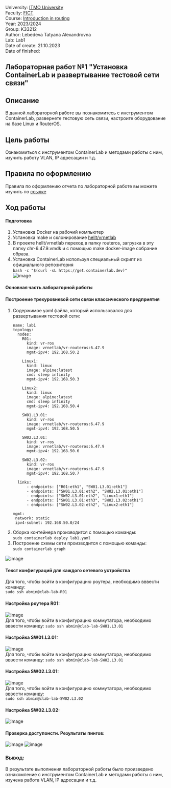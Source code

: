 University: [ITMO University](https://itmo.ru/ru/)  
Faculty: [FICT](https://fict.itmo.ru)     
Course: [Introduction in routing](https://github.com/itmo-ict-faculty/introduction-in-routing)     
Year: 2023/2024     
Group: K33212      
Author: Lebedeva Tatyana Alexandrovna      
Lab: Lab1       
Date of create: 21.10.2023       
Date of finished:        

## Лабораторная работ №1 "Установка ContainerLab и развертывание тестовой сети связи"   
## <a>Описание</a>   
В данной лабораторной работе вы познакомитесь с инструментом ContainerLab, развернете тестовую сеть связи, настроите оборудование на базе Linux и RouterOS.

## <a>Цель работы</a>   
Ознакомиться с инструментом ContainerLab и методами работы с ним, изучить работу VLAN, IP адресации и т.д.
## <a>Правила по оформлению</a> 
Правила по оформлению отчета по лабораторной работе вы можете изучить по <a href="https://itmo-ict-faculty.github.io/introduction-in-routing/education/labs2023_2024/reportdesign/">ссылке</a>
## <a>Ход работы</a>   
#### <a>Подготовка</a>   
1. Установка Docker на рабочий компьютер
2. Установка make и склонирование <a href="https://github.com/hellt/vrnetlab">hellt/vrnetlab</a>  
3. В проекте hellt/vrnetlab переход в папку routeros, загрузка в эту папку chr-6.47.9.vmdk и с помощью make docker-image собрание образа.
4. Установка ContainerLab используя специальный скрипт из официального репозитория       
   ```bash -c "$(curl -sL https://get.containerlab.dev)"```     
![image](https://github.com/tanyalebedeva/2023_2024-introduction_in_routing-k33212-lebedeva_t_a/assets/90707032/587d84f7-e231-428c-b02d-03a67676b791)

#### <a>Основная часть лабораторной работы</a>  
#### <a>Построение трехуровневой сети связи классического предприятия</a>  
1. Содержимое yaml файла, который использовался для развертывания тестовой сети:
    ```
    name: lab1
    topology:
      nodes:
        R01:
          kind: vr-ros
          image: vrnetlab/vr-routeros:6.47.9
          mgmt-ipv4: 192.168.50.2

        Linux1:
          kind: linux
          image: alpine:latest
          cmd: sleep infinity
          mgmt-ipv4: 192.168.50.3

        Linux2:
          kind: linux
          image: alpine:latest
          cmd: sleep infinity
          mgmt-ipv4: 192.168.50.4
      
        SW01.L3.01:
          kind: vr-ros
          image: vrnetlab/vr-routeros:6.47.9
          mgmt-ipv4: 192.168.50.5

        SW02.L3.01:
          kind: vr-ros
          image: vrnetlab/vr-routeros:6.47.9
          mgmt-ipv4: 192.168.50.6

        SW02.L3.02:
          kind: vr-ros
          image: vrnetlab/vr-routeros:6.47.9
          mgmt-ipv4: 192.168.50.7

      links:
          - endpoints: ["R01:eth1", "SW01.L3.01:eth1"]
          - endpoints: ["SW01.L3.01:eth2", "SW02.L3.01:eth1"]
          - endpoints: ["SW02.L3.01:eth2", "Linux1:eth1"]
          - endpoints: ["SW01.L3.01:eth3", "SW02.L3.02:eth1"]
          - endpoints: ["SW02.L3.02:eth2", "Linux2:eth1"]

    mgmt:
     network: static
     ipv4-subnet: 192.168.50.0/24
    ```
3. Сборка контейнера производится с помощью команды:    
   ```sudo containerlab deploy lab1.yaml```
5. Построение схемы сети производится с помощью команды:     
   ```sudo containerlab graph```

![image](https://github.com/tanyalebedeva/2023_2024-introduction_in_routing-k33212-lebedeva_t_a/assets/90707032/315932fe-de76-4dcb-acb9-1694814c7125)

#### <a>Текст конфигураций для каждого сетевого устройства</a>
Для того, чтобы войти в конфигурацию роутера, необходимо вввести команду:     
   ```sudo ssh abmin@clab-lab-R01```    
#### <a>Настройка роутера R01</a>:      
![image](https://github.com/tanyalebedeva/2023_2024-introduction_in_routing-k33212-lebedeva_t_a/assets/90707032/af072327-6cb8-4397-823d-74c87b497bdc)     
Для того, чтобы войти в конфигурацию коммутатора, необходимо вввести команду:
   ```sudo ssh abmin@clab-lab-SW01.L3.01```     
#### <a>Настройка SW01.L3.01</a>:
![image](https://github.com/tanyalebedeva/2023_2024-introduction_in_routing-k33212-lebedeva_t_a/assets/90707032/f8479e1b-3d87-4b41-accb-39077b0d5c26)     
Для того, чтобы войти в конфигурацию коммутатора, необходимо вввести команду:
   ```sudo ssh abmin@clab-lab-SW02.L3.01```     
#### <a>Настройка SW02.L3.01</a>:
![image](https://github.com/tanyalebedeva/2023_2024-introduction_in_routing-k33212-lebedeva_t_a/assets/90707032/dc04b734-c1c4-4e30-ae0c-1d16300284c3)      
Для того, чтобы войти в конфигурацию коммутатора, необходимо вввести команду:    
   ```sudo ssh abmin@clab-lab-SW02.L3.02```    
#### <a>Настройка SW02.L3.02</a>:
![image](https://github.com/tanyalebedeva/2023_2024-introduction_in_routing-k33212-lebedeva_t_a/assets/90707032/8068cf85-57c1-43cd-a72b-25f0b1f5428a)
#### <a>Проверка доступонсти. Результаты пингов</a>:
![image](https://github.com/tanyalebedeva/2023_2024-introduction_in_routing-k33212-lebedeva_t_a/assets/90707032/5bfff0ab-593f-4c55-a7f1-36d5f8c7a2c8)
![image](https://github.com/tanyalebedeva/2023_2024-introduction_in_routing-k33212-lebedeva_t_a/assets/90707032/ad57a3cd-34b6-44ee-889b-b11cfdb9ec30)

### <a>Вывод</a>:
В результате выполнения лабораторной работы было произведено ознакомление с инструментом ContainerLab и методами работы с ним, изучена работа VLAN, IP адресации и т.д.
